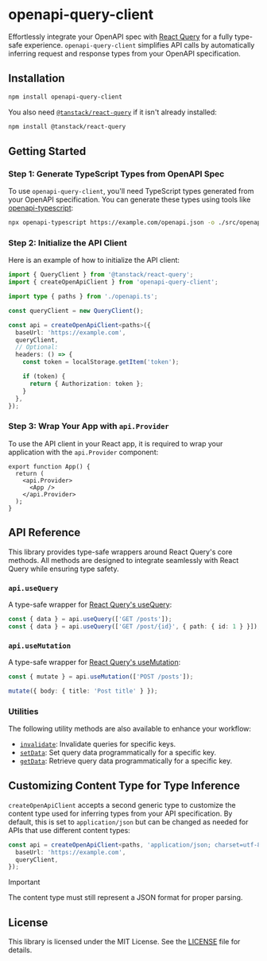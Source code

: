 # openapi-query-client

Effortlessly integrate your OpenAPI spec with [React Query](react-query) for
a fully type-safe experience. `openapi-query-client` simplifies API calls by
automatically inferring request and response types from your OpenAPI
specification.

## Installation

```bash
npm install openapi-query-client
```

You also need [`@tanstack/react-query`](react-query) if it isn't already installed:

```bash
npm install @tanstack/react-query
```

## Getting Started

### Step 1: Generate TypeScript Types from OpenAPI Spec

To use `openapi-query-client`, you'll need TypeScript types generated from your
OpenAPI specification. You can generate these types using tools like
[openapi-typescript](openapi-ts):

```bash
npx openapi-typescript https://example.com/openapi.json -o ./src/openapi.ts --export-type
```

### Step 2: Initialize the API Client

Here is an example of how to initialize the API client:

```ts
import { QueryClient } from '@tanstack/react-query';
import { createOpenApiClient } from 'openapi-query-client';

import type { paths } from './openapi.ts';

const queryClient = new QueryClient();

const api = createOpenApiClient<paths>({
  baseUrl: 'https://example.com',
  queryClient,
  // Optional:
  headers: () => {
    const token = localStorage.getItem('token');

    if (token) {
      return { Authorization: token };
    }
  },
});
```

### Step 3: Wrap Your App with `api.Provider`

To use the API client in your React app, it is required to wrap your application
with the `api.Provider` component:

```tsx
export function App() {
  return (
    <api.Provider>
      <App />
    </api.Provider>
  );
}
```

## API Reference

This library provides type-safe wrappers around React Query's core methods.
All methods are designed to integrate seamlessly with React Query while ensuring
type safety.

### `api.useQuery`

A type-safe wrapper for [React Query's useQuery](https://tanstack.com/query/latest/docs/framework/react/guides/queries):

```ts
const { data } = api.useQuery(['GET /posts']);
const { data } = api.useQuery(['GET /post/{id}', { path: { id: 1 } }]);
```

### `api.useMutation`

A type-safe wrapper for [React Query's useMutation](https://tanstack.com/query/latest/docs/framework/react/guides/mutations):

```ts
const { mutate } = api.useMutation(['POST /posts']);

mutate({ body: { title: 'Post title' } });
```

### Utilities

The following utility methods are also available to enhance your workflow:

- [`invalidate`](https://tanstack.com/query/latest/docs/reference/QueryClient/#queryclientinvalidatequeries): Invalidate queries for specific keys.
- [`setData`](https://tanstack.com/query/latest/docs/reference/QueryClient/#queryclientsetquerydata): Set query data programmatically for a specific key.
- [`getData`](https://tanstack.com/query/latest/docs/reference/QueryClient/#queryclientgetquerydata): Retrieve query data programmatically for a specific key.

## Customizing Content Type for Type Inference

`createOpenApiClient` accepts a second generic type to customize the content
type used for inferring types from your API specification. By default, this is
set to `application/json` but can be changed as needed for APIs that use
different content types:

```ts
const api = createOpenApiClient<paths, 'application/json; charset=utf-8'>({
  baseUrl: 'https://example.com',
  queryClient,
});
```

> [!IMPORTANT]
> The content type must still represent a JSON format for proper parsing.

## License

This library is licensed under the MIT License. See the [LICENSE](LICENSE) file for details.

[react-query]: https://tanstack.com/query/latest
[openapi-ts]: https://openapi-ts.dev
